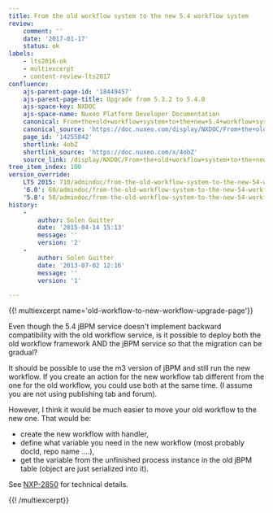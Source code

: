 ```yaml
---
title: From the old workflow system to the new 5.4 workflow system
review:
    comment: ''
    date: '2017-01-17'
    status: ok
labels:
    - lts2016-ok
    - multiexcerpt
    - content-review-lts2017
confluence:
    ajs-parent-page-id: '18449457'
    ajs-parent-page-title: Upgrade from 5.3.2 to 5.4.0
    ajs-space-key: NXDOC
    ajs-space-name: Nuxeo Platform Developer Documentation
    canonical: From+the+old+workflow+system+to+the+new+5.4+workflow+system
    canonical_source: 'https://doc.nuxeo.com/display/NXDOC/From+the+old+workflow+system+to+the+new+5.4+workflow+system'
    page_id: '14255842'
    shortlink: 4obZ
    shortlink_source: 'https://doc.nuxeo.com/x/4obZ'
    source_link: /display/NXDOC/From+the+old+workflow+system+to+the+new+5.4+workflow+system
tree_item_index: 100
version_override:
    LTS 2015: 710/admindoc/from-the-old-workflow-system-to-the-new-54-workflow-system
    '6.0': 60/admindoc/from-the-old-workflow-system-to-the-new-54-workflow-system
    '5.8': 58/admindoc/from-the-old-workflow-system-to-the-new-54-workflow-system
history:
    -
        author: Solen Guitter
        date: '2015-04-14 15:13'
        message: ''
        version: '2'
    -
        author: Solen Guitter
        date: '2013-07-02 12:16'
        message: ''
        version: '1'

---
```

{{! multiexcerpt name='old-workflow-to-new-workflow-upgrade-page'}}

Even though the 5.4 jBPM service doesn't implement backward compatibility with the old workflow service, is it possible to deploy both the old workflow framework AND the jBPM service so that the migration can be gradual?

It should be possible to use the m3 version of jBPM and still run the new workflow.
If you create an action for the new workflow tab different from the one for the old workflow, you could use both at the same time. (I assume you are not using publishing tab and forum).

However, I think it would be much easier to move your old workflow to the new one. That would be:

*   create the new workflow with handler,
*   define what variable you need in the new workflow (most probably docId, repo name ....),
*   get the variable from the unfinished process instance in the old jBPM table (object are just serialized into it).

See [NXP-2850](https://jira.nuxeo.com/browse/NXP-2850) for technical details.

{{! /multiexcerpt}}

